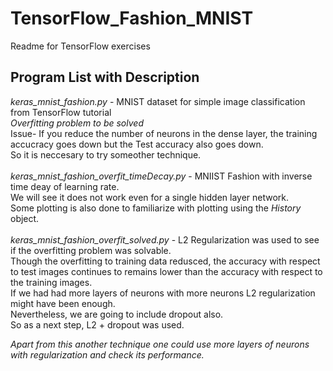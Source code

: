 # TensorFlow_Fashion_MNIST
Readme for TensorFlow exercises

## Program List with Description
*keras_mnist_fashion.py* - MNIST dataset for simple image classification from TensorFlow tutorial\
                           *Overfitting problem to be solved*\
                           Issue- If you reduce the number of neurons in the dense layer, the training accucracy goes down but the Test accuracy also goes down.\
                                  So it is neccesary to try someother technique.
 \
 \
 *keras_mnist_fashion_overfit_timeDecay.py* - MNIIST Fashion with inverse time deay of learning rate.\
                                              We will see it does not work even for a single hidden layer network.\
                                              Some plotting is also done to familiarize with plotting using the *History* object.
 \
 \
 *keras_mnist_fashion_overfit_solved.py* - L2 Regularization was used to see if the overfitting problem was solvable.\
                                           Though the overfitting to training data redusced, the accuracy with respect to test images continues to remains lower                                                than the accuracy with respect to the training images.\
                                           If we had had more layers of neurons with more neurons L2 regularization might have been enough.\
                                           Nevertheless, we are going to include dropout also.\
                                           So as a next step, L2 + dropout was used.
                                           
 *Apart from this another technique one could use more layers of neurons with regularization and check its performance.*
                    
